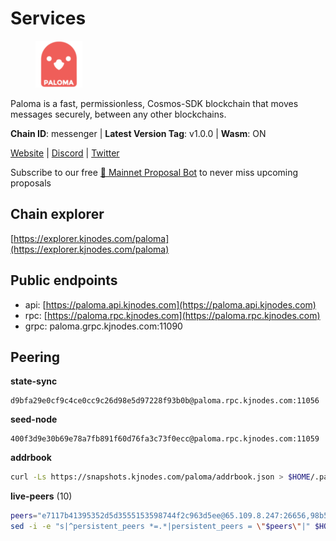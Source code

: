 # Services

<figure><img src="https://raw.githubusercontent.com/kj89/cosmos-images/main/logos/paloma.png" alt=""><figcaption></figcaption></figure>

Paloma is a fast, permissionless, Cosmos-SDK blockchain that  moves messages securely, between any other blockchains.

**Chain ID**: messenger | **Latest Version Tag**: v1.0.0 | **Wasm**: ON

[Website](https://www.palomachain.com) | [Discord](https://discord.gg/tKVFpfdSw4) | [Twitter](https://twitter.com/paloma_chain)



Subscribe to our free [🤖 Mainnet Proposal Bot](https://t.me/kjnodes_proposal_bot) to never miss upcoming proposals


## Chain explorer
[https://explorer.kjnodes.com/paloma](https://explorer.kjnodes.com/paloma)

## Public endpoints

* api: [https://paloma.api.kjnodes.com](https://paloma.api.kjnodes.com)
* rpc: [https://paloma.rpc.kjnodes.com](https://paloma.rpc.kjnodes.com)
* grpc: paloma.grpc.kjnodes.com:11090

## Peering

**state-sync**

```text
d9bfa29e0cf9c4ce0cc9c26d98e5d97228f93b0b@paloma.rpc.kjnodes.com:11056
```

**seed-node**

```text
400f3d9e30b69e78a7fb891f60d76fa3c73f0ecc@paloma.rpc.kjnodes.com:11059
```

**addrbook**
```bash
curl -Ls https://snapshots.kjnodes.com/paloma/addrbook.json > $HOME/.paloma/config/addrbook.json
```

**live-peers** (10)
```bash
peers="e7117b41395352d5d3555153598744f2c963d5ee@65.109.8.247:26656,98b54cd6696e616fe966008ebf2bac409e3e0773@65.108.194.44:26656,471a09da6fafb67bff3aa1f01e00fd1830e53262@136.243.94.138:26656,06e9c9d5c07755d36241249a568b51ec8476fe65@135.181.220.168:26656,9581fadb9a32f2af89d575bb0f2661b9bb216d41@46.4.23.108:26656,e5bee82a116c174abf0981c20c34d0e13a7f6c1d@81.0.221.57:26656,cb8a1e9e12ac06dbd565311137f6c93d66fd96f8@104.167.221.18:26656,317141e329bc214a76ba92201f6818574ebe5323@135.181.114.98:36656,d9bfa29e0cf9c4ce0cc9c26d98e5d97228f93b0b@65.109.88.38:11056,999dd829036eb4a2c4024b0d35d0fa7c02562770@84.54.23.3:34656"
sed -i -e "s|^persistent_peers *=.*|persistent_peers = \"$peers\"|" $HOME/.paloma/config/config.toml
```
